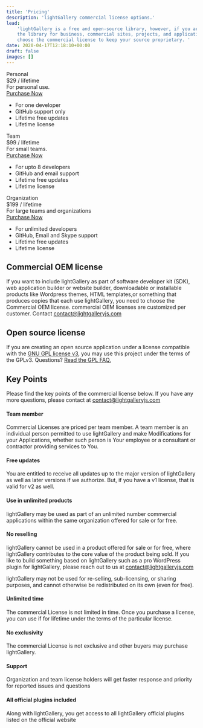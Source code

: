 ```yaml
---
title: 'Pricing'
description: 'lightGallery commercial license options.'
lead:
    'lightGallery is a free and open-source library, however, if you are using
    the library for business, commercial sites, projects, and applications,
    choose the commercial license to keep your source proprietary. '
date: 2020-04-17T12:18:10+00:00
draft: false
images: []
---
```


<div class="container-xl">
    <div class="pricing-list justify-content-center">
        <div class="pricing-list-item">
            <div class="pricing-type">Personal</div>
            <div class="pricing-cost">
                $29 <span class="pricing-cost-label">/ lifetime</span>
            </div>
            <div class="pricing-desc">
                For personal use.
            </div>
            <div class="d-grid pricing-btn-wrap">
                <a href="https://payhip.com/b/LhET" target="_blank"  class="btn btn-outline-primary">Purchase Now</a>
            </div>
            <ul class="pricing-terms">
                <li>For one developer</li>
                <li>GitHub support only</li>
                <li>Lifetime free updates</li>
                <li>Lifetime license</li>
            </ul>
        </div>
        <div class="pricing-list-item">
            <div class="pricing-type">Team</div>
            <div class="pricing-cost">
                $99 <span class="pricing-cost-label">/ lifetime</span>
            </div>
            <div class="pricing-desc">
                For small teams.
            </div>
            <div class="d-grid pricing-btn-wrap">
                <a href="https://payhip.com/b/8hp4" target="_blank" class="btn btn-outline-primary">Purchase Now</a>
            </div>
            <ul class="pricing-terms">
                <li>For upto 8 developers</li>
                <li>GitHub and email support</li>
                <li>Lifetime free updates</li>
                <li>Lifetime license</li>
            </ul>
        </div>
        <div class="pricing-list-item">
            <div class="pricing-type">Organization</div>
            <div class="pricing-cost">
                $199 <span class="pricing-cost-label">/ lifetime</span>
            </div>
            <div class="pricing-desc">
                For large teams and organizations
            </div>
            <div class="d-grid pricing-btn-wrap">
                <a href="https://payhip.com/b/KSxv" target="_blank" class="btn btn-outline-primary">Purchase Now</a>
            </div>
            <ul class="pricing-terms">
                <li>For unlimited developers</li>
                <li>GitHub, Email and Skype support</li>
                <li>Lifetime free updates</li>
                <li>Lifetime license</li>
            </ul>
        </div>
    </div>
</div>
<div class="container-xl pricing-section">
    <div class="row justify-content-center">
        <div class="col-md-6">
            <h2 class="align-center">Commercial OEM license</h2>
            <p>If you want to include lightGallery as part of software developer kit (SDK), web application builder or website builder, downloadable or installable products like Wordpress themes, HTML templates,or something that produces copies that each use lightGallery, you need to choose the Commercial OEM license. commercial OEM licenses are customized per customer. Contact <a href="mailto:contact@lightgalleryjs.com">contact@lightgalleryjs.com</a></p>
        </div>
    </div>
</div>
<div class="container-xl pricing-section">
    <div class="row justify-content-center">
        <div class="col-md-6">
            <h2 class="align-center">Open source license</h2>
            <p>If you are creating an open source application under a license compatible with the <a target="_blank" href="https://www.gnu.org/licenses/gpl-3.0.html">GNU GPL license v3</a>, you may use this project under the terms of the GPLv3. Questions? <a target="_blank" href="https://www.gnu.org/licenses/gpl-faq.html#GPLRequireSourcePostedPublic">Read the GPL FAQ.</a></p>
        </div>
    </div>
</div>

<div class="container-xl pricing-section">
    <div class="row justify-content-center pricing-points">
        <div class="col-md-6">
            <h2 class="align-center">Key Points</h2>
            <p>Please find the key points of the commercial license below. If you have any more questions, please contact at <a href="mailto:contact@lightgalleryjs.com">contact@lightgalleryjs.com</a></p>
            <div class="pricing-points-item">
                <h4>Team member</h4>
                <p>Commercial Licenses are priced per team member. A team member is an individual person permitted to use lightGallery and make Modifications for your Applications, whether such person is Your employee or a consultant or contractor providing services to You.</p>
            </div>
            <div class="pricing-points-item">
                <h4>Free updates</h4>
                <p>You are entitled to receive all updates up to the major version of lightGallery as well as later versions if we authorize. But, if you have a v1 license, that is valid for v2 as well.</p>
            </div>
            <div class="pricing-points-item">
                <h4>Use in unlimited products</h4>
                <p>lightGallery may be used as part of an unlimited number commercial applications within the same organization offered for sale or for free.</p>
            </div>
            <div class="pricing-points-item">
                <h4>No reselling</h4>
                <p>lightGallery cannot be used in a product offered for sale or for free, where lightGallery contributes to the core value of the product being sold. If you like to build something based on lightGallery such as a pro WordPress plugin for lightGallery, please reach out to us at <a href="mailto:contact@lightgalleryjs.com">contact@lightgalleryjs.com</a></p>
                <p>lightGallery may not be used for re-selling, sub-licensing, or sharing purposes, and cannot otherwise be redistributed on its own (even for free).</p>
            </div>
            <div class="pricing-points-item">
                <h4>Unlimited time</h4>
                <p>The commercial License is not limited in time. Once you purchase a license, you can use if for lifetime under the terms of the particular license.</p>
            </div>
            <div class="pricing-points-item">
                <h4>No exclusivity</h4>
                <p>The commercial License is not exclusive and other buyers may purchase lightGallery.</p>
            </div>
            <div class="pricing-points-item">
                <h4>Support</h4>
                <p>Organization and team license holders will get faster response and priority for reported issues and questions</p>
            </div>
            <div class="pricing-points-item">
                <h4>All official plugins included</h4>
                <p>Along with lightGallery, you get access to all lightGallery official plugins listed on the official website</p>
            </div>
        </div>
    </div>
</div>
